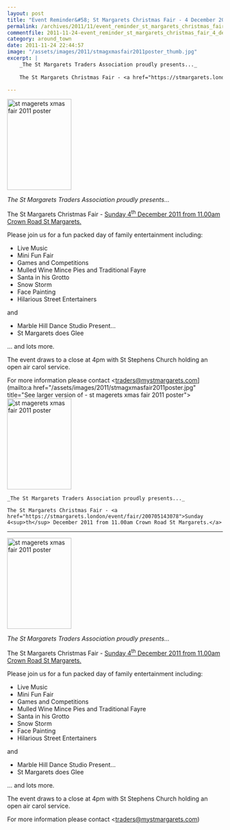 ```yaml
---
layout: post
title: "Event Reminder&#58; St Margarets Christmas Fair - 4 December 2011"
permalink: /archives/2011/11/event_reminder_st_margarets_christmas_fair_4_decem.html
commentfile: 2011-11-24-event_reminder_st_margarets_christmas_fair_4_decem
category: around_town
date: 2011-11-24 22:44:57
image: "/assets/images/2011/stmagxmasfair2011poster_thumb.jpg"
excerpt: |
    _The St Margarets Traders Association proudly presents..._
    
    The St Margarets Christmas Fair - <a href="https://stmargarets.london/event/fair/200705143078">Sunday 4<sup>th</sup> December 2011 from 11.00am Crown Road St Margarets.</a>

---
```


<a href="/assets/images/2011/stmagxmasfair2011poster.jpg" title="See larger version of - st magerets xmas fair 2011 poster"><img src="/assets/images/2011/stmagxmasfair2011poster_thumb.jpg" width="150" height="212" alt="st magerets xmas fair 2011 poster" class="photo right" /></a>

*The St Margarets Traders Association proudly presents...*

The St Margarets Christmas Fair - [Sunday 4<sup>th</sup> December 2011 from 11.00am Crown Road St Margarets.](/event/fair/200705143078)

Please join us for a fun packed day of family entertainment including:

-   Live Music
-   Mini Fun Fair
-   Games and Competitions
-   Mulled Wine Mince Pies and Traditional Fayre
-   Santa in his Grotto
-   Snow Storm
-   Face Painting
-   Hilarious Street Entertainers

and

-   Marble Hill Dance Studio Present...
-   St Margarets does Glee

... and lots more.

The event draws to a close at 4pm with St Stephens Church holding an open air carol service.

For more information please contact <traders@mystmargarets.com](mailto:a href="/assets/images/2011/stmagxmasfair2011poster.jpg" title="See larger version of - st magerets xmas fair 2011 poster"><img src="/assets/images/2011/stmagxmasfair2011poster_thumb.jpg" width="150" height="212" alt="st magerets xmas fair 2011 poster" class="photo right" /></a>
    
    _The St Margarets Traders Association proudly presents..._
    
    The St Margarets Christmas Fair - <a href="https://stmargarets.london/event/fair/200705143078">Sunday 4<sup>th</sup> December 2011 from 11.00am Crown Road St Margarets.</a>

---

<a href="/assets/images/2011/stmagxmasfair2011poster.jpg" title="See larger version of - st magerets xmas fair 2011 poster"><img src="/assets/images/2011/stmagxmasfair2011poster_thumb.jpg" width="150" height="212" alt="st magerets xmas fair 2011 poster" class="photo right" /></a>

*The St Margarets Traders Association proudly presents...*

The St Margarets Christmas Fair - [Sunday 4<sup>th</sup> December 2011 from 11.00am Crown Road St Margarets.](/event/fair/200705143078)

Please join us for a fun packed day of family entertainment including:

-   Live Music
-   Mini Fun Fair
-   Games and Competitions
-   Mulled Wine Mince Pies and Traditional Fayre
-   Santa in his Grotto
-   Snow Storm
-   Face Painting
-   Hilarious Street Entertainers

and

-   Marble Hill Dance Studio Present...
-   St Margarets does Glee

... and lots more.

The event draws to a close at 4pm with St Stephens Church holding an open air carol service.

For more information please contact <traders@mystmargarets.com)
